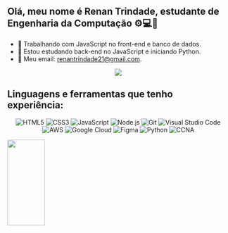 ## Olá, meu nome é Renan Trindade, estudante de Engenharia da Computação ⚙️💻🔋

- 🔭 Trabalhando com JavaScript no front-end e banco de dados.
- 🌱 Estou estudando back-end no JavaScript e iniciando Python.
- 📩 Meu email: renantrindade21@gmail.com.

<p align="center">
  <a href="linkedin.com/in/renan-trindade-mota-62506025a">
    <img src="https://img.shields.io/badge/linkedin-%230077B5.svg?style=for-the-badge&logo=linkedin&logoColor=white" align="center">
  </a>
</p>

## Linguagens e ferramentas que tenho experiência:
<div>
  <p align="center">
  <img src="https://img.shields.io/badge/-HTML5-E34F26?style=flat-square&logo=HTML5&logoColor=white" alt="HTML5">
  <img src="https://img.shields.io/badge/-CSS3-1572B6?style=flat-square&logo=CSS3&logoColor=white" alt="CSS3">
  <img src="https://img.shields.io/badge/-JavaScript-F7DF1E?style=flat-square&logo=JavaScript&logoColor=black" alt="JavaScript">
<!--   <img src="https://img.shields.io/badge/-React-61DAFB?style=flat-square&logo=React&logoColor=black" alt="React"> -->
  <img src="https://img.shields.io/badge/-Node.js-339933?style=flat-square&logo=Node.js&logoColor=white" alt="Node.js">
<!--   <img src="https://img.shields.io/badge/-MongoDB-47A248?style=flat-square&logo=MongoDB&logoColor=white" alt="MongoDB"> -->
  <img src="https://img.shields.io/badge/-Git-F05032?style=flat-square&logo=Git&logoColor=white" alt="Git">
  <img src="https://img.shields.io/badge/-Visual%20Studio%20Code-007ACC?style=flat-square&logo=Visual%20Studio%20Code&logoColor=white" alt="Visual Studio Code">
  <img src="https://img.shields.io/badge/-Amazon%20Web%20Services-232F3E?logo=amazon-aws&logoColor=white&style=flat-square" alt="AWS">
<!--   <img src="https://img.shields.io/badge/-Microsoft%20Azure-0089D6?logo=microsoft-azure&logoColor=white&style=flat-square" alt="Azure"> -->
  <img src="https://img.shields.io/badge/-Google%20Cloud-4285F4?logo=google-cloud&logoColor=white&style=flat-square" alt="Google Cloud">
  <img src="https://img.shields.io/badge/-Figma-F24E1E?logo=figma&logoColor=white&style=flat-square" alt="Figma">
<!--   <img src="https://img.shields.io/badge/-Miro-050038?logo=miro&logoColor=white&style=flat-square" alt="Miro"> -->
  <img src="https://img.shields.io/badge/-Python-3776AB?logo=python&logoColor=white&style=flat-square" alt="Python">
  <img src="https://img.shields.io/badge/-CCNA-1BA0D7?logo=cisco&logoColor=white&style=flat-square" alt="CCNA">
</p>
</div>

<img width="41%" height="195px" src="https://github-readme-stats.vercel.app/api/top-langs/?username=RenanTrindadeMota&layout=compact&hide_border=true&title_color=ffffff&text_color=ffffff&bg_color=0d1117" />

